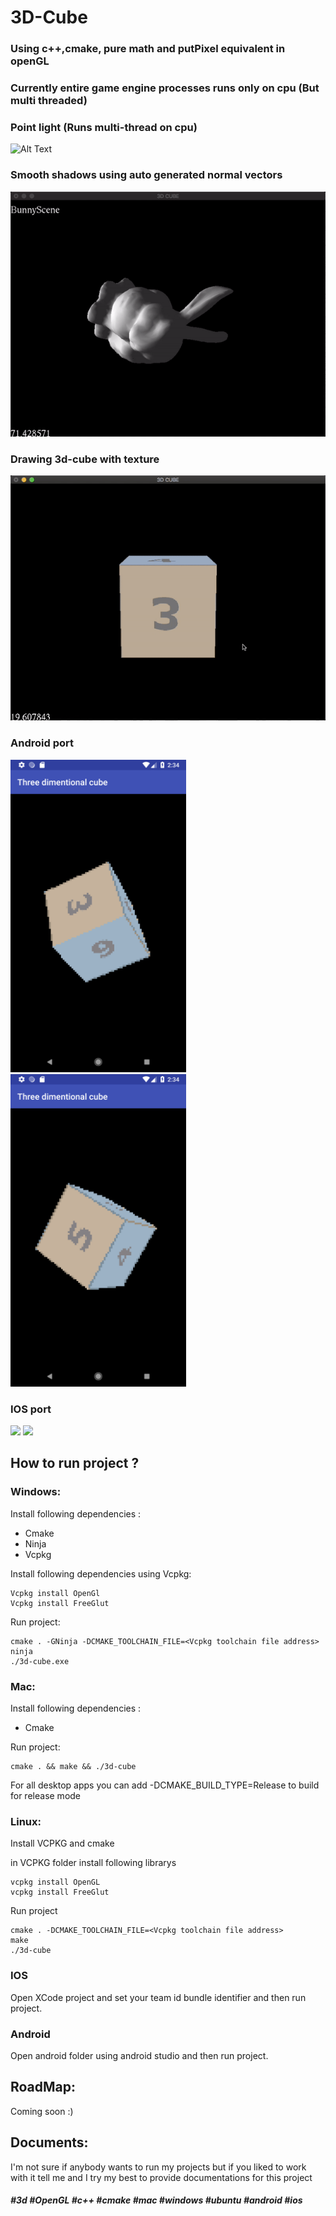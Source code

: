 # 3D-Cube 
### Using c++,cmake, pure math and putPixel equivalent in openGL
### Currently entire game engine processes runs only on cpu (But multi threaded)

### Point light (Runs multi-thread on cpu)
![Alt Text](point_light.gif)

### Smooth shadows using auto generated normal vectors
![Alt Text](smooth_shadows.gif)

### Drawing 3d-cube with texture
![Alt Text](dice.gif)

### Android port
<div
    style="flex-direction:row"
>
<img src="android-texture1.png" height="500">
<img src="android-texture2.png" height="500">
</div>

### IOS port
<div
    style="flex-direction:row"
>
<img src="iphone.gif" height="500">
<img src="iphone_point_light.gif" height="500">
</div>

## How to run project ?

### Windows:
Install following dependencies :
- Cmake
- Ninja
- Vcpkg

Install following dependencies using Vcpkg:
```
Vcpkg install OpenGl
Vcpkg install FreeGlut
```

Run project:
```
cmake . -GNinja -DCMAKE_TOOLCHAIN_FILE=<Vcpkg toolchain file address>
ninja
./3d-cube.exe
``` 

### Mac:
Install following dependencies : 
- Cmake

Run project:
```
cmake . && make && ./3d-cube
``` 

For all desktop apps you can add -DCMAKE_BUILD_TYPE=Release to build for release mode

### Linux:
Install VCPKG and cmake

in VCPKG folder install following librarys
```
vcpkg install OpenGL
vcpkg install FreeGlut
```

Run project
```
cmake . -DCMAKE_TOOLCHAIN_FILE=<Vcpkg toolchain file address> 
make
./3d-cube
```

### IOS
Open XCode project and set your team id bundle identifier and then run project.

### Android
Open android folder using android studio and then run project.

## RoadMap:
Coming soon :)

## Documents:
I'm not sure if anybody wants to run my projects but if you liked to work with it tell me and I try my best to provide documentations for this project

##### #3d #OpenGL #c++ #cmake #mac #windows #ubuntu #android #ios
